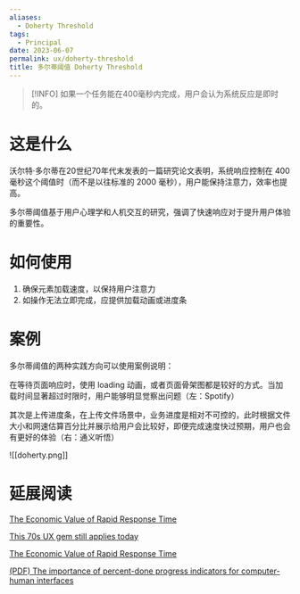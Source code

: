 ```yaml
---
aliases:
  - Doherty Threshold
tags:
  - Principal
date: 2023-06-07
permalink: ux/doherty-threshold
title: 多尔蒂阈值 Doherty Threshold
---
```

> [!INFO] 如果一个任务能在400毫秒内完成，用户会认为系统反应是即时的。

# 这是什么

沃尔特·多尔蒂在20世纪70年代末发表的一篇研究论文表明，系统响应控制在 400毫秒这个阈值时（而不是以往标准的 2000 毫秒），用户能保持注意力，效率也提高。  

多尔蒂阈值基于用户心理学和人机交互的研究，强调了快速响应对于提升用户体验的重要性。

# 如何使用

1. 确保元素加载速度，以保持用户注意力  
2. 如操作无法立即完成，应提供加载动画或进度条

# 案例

多尔蒂阈值的两种实践方向可以使用案例说明：  

在等待页面响应时，使用 loading 动画，或者页面骨架图都是较好的方式。当加载时间显著超过时限时，用户能够明显觉察出问题（左：Spotify）  

其次是上传进度条，在上传文件场景中，业务进度是相对不可控的，此时根据文件大小和网速估算百分比并展示给用户会比较好，即便完成速度快过预期，用户也会有更好的体验（右：通义听悟）

![[doherty.png]]

# 延展阅读

[The Economic Value of Rapid Response Time](https://jlelliotton.blogspot.ca/p/the-economic-value-of-rapid-response.html)

[This 70s UX gem still applies today](https://medium.com/@Gugel/the-doherty-threshold-5471ca990de6)

[The Economic Value of Rapid Response Time](https://daverupert.com/2015/06/doherty-threshold/)

[(PDF) The importance of percent-done progress indicators for computer-human interfaces](https://www.researchgate.net/publication/234791131_The_importance_of_percent-done_progress_indicators_for_computer-human_interfaces)